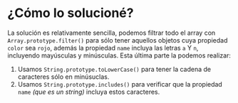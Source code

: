# ¿Cómo lo solucioné?

La solución es relativamente sencilla, podemos filtrar todo el array con `Array.prototype.filter()` para sólo tener aquellos objetos cuya propiedad `color` sea `rojo`, además la propiedad `name` incluya las letras `a` Y `n`, incluyendo mayúsculas y minúsculas. Esta última parte la podemos realizar:

1. Usamos `String.prototype.toLowerCase()` para tener la cadena de caracteres sólo en minúsuclas.
2. Usamos `String.prototype.includes()` para verificar que la propiedad `name` _(que es un string)_ incluya estos caracteres.
